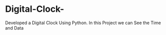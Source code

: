 # Digital-Clock-
Developed a Digital Clock Using Python. In this Project we can See the Time and Data 
